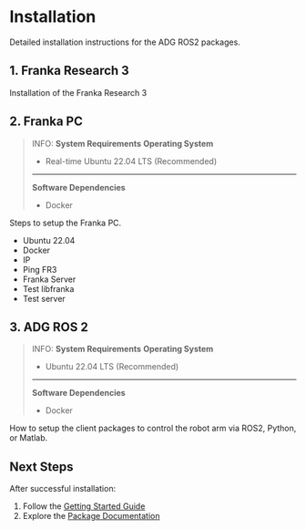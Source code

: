 # Installation

Detailed installation instructions for the ADG ROS2 packages.



## 1. Franka Research 3
Installation of the Franka Research 3

## 2. Franka PC
> INFO: **System Requirements**
> **Operating System**
>
> - Real-time Ubuntu 22.04 LTS (Recommended)
>
> - - -
> **Software Dependencies**
> 
> - Docker
>


Steps to setup the Franka PC.

- Ubuntu 22.04
- Docker
- IP
- Ping FR3
- Franka Server
- Test libfranka
- Test server

## 3. ADG ROS 2
> INFO: **System Requirements**
> **Operating System**
>
> - Ubuntu 22.04 LTS (Recommended)
>
> - - -
> **Software Dependencies**
> 
> - Docker
>

How to setup the client packages to control the robot arm via ROS2, Python, or Matlab. 



## Next Steps

After successful installation:

1. Follow the [Getting Started Guide](./getting-started.md)
2. Explore the [Package Documentation](../packages/index.md)
